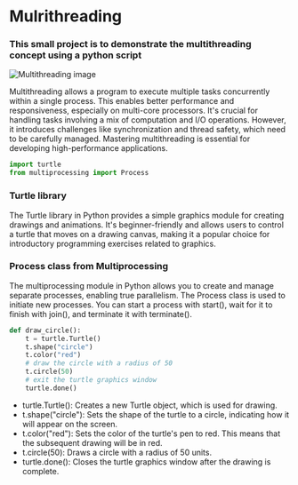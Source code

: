 # Mulrithreading
### This small project is to demonstrate the multithreading concept using a python script
![Multithreading image](https://www.ionos.com/digitalguide/fileadmin/_processed_/6/5/csm_nvme-t_f085d58d46.webp)

<div>

  Multithreading allows a program to execute multiple tasks concurrently within a single process. This enables better performance and responsiveness, especially on multi-core processors. It's crucial for handling tasks involving a mix of computation and I/O operations. However, it introduces challenges like synchronization and 
thread safety, which need to be carefully managed. Mastering multithreading is essential for developing high-performance applications.

</div>

```python
import turtle
from multiprocessing import Process
```

<div>
  
  ### Turtle library
  The Turtle library in Python provides a simple graphics module for creating drawings and animations. It's beginner-friendly and allows users to control a turtle that moves on a drawing canvas, making it a popular choice for introductory programming exercises related to graphics.
  ### Process class from Multiprocessing
  The multiprocessing module in Python allows you to create and manage separate processes, enabling true parallelism. The Process class is used to initiate new processes. You can start a process with start(), wait for it to finish with join(), and terminate it with terminate().

</div>

```python
def draw_circle():
    t = turtle.Turtle()
    t.shape("circle")
    t.color("red")
    # draw the circle with a radius of 50
    t.circle(50)
    # exit the turtle graphics window
    turtle.done()
```

- turtle.Turtle(): Creates a new Turtle object, which is used for drawing.
- t.shape("circle"): Sets the shape of the turtle to a circle, indicating how it will appear on the screen.
- t.color("red"): Sets the color of the turtle's pen to red. This means that the subsequent drawing will be in red.
- t.circle(50): Draws a circle with a radius of 50 units.
- turtle.done(): Closes the turtle graphics window after the drawing is complete.



